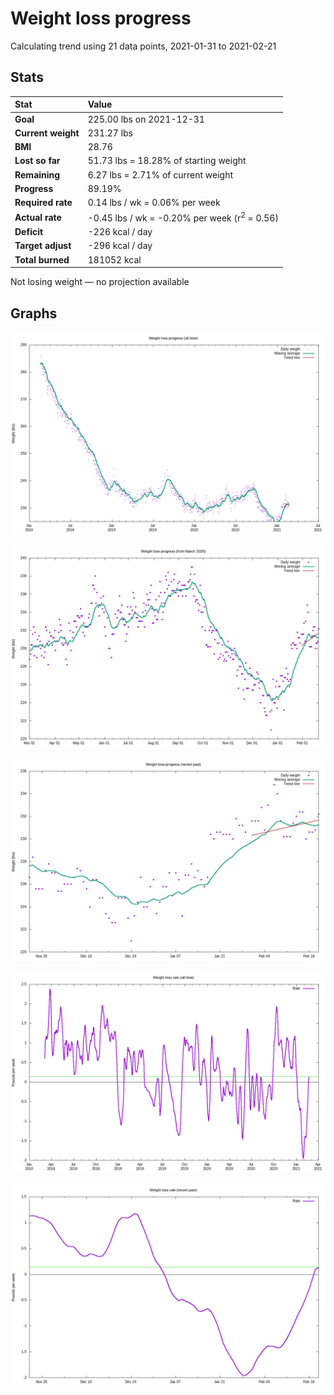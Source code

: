 # Weight loss progress

Calculating trend using 21 data points, 2021-01-31 to 2021-02-21

## Stats

Stat|Value
:-|:-
**Goal**|225.00 lbs on 2021-12-31
**Current weight**|231.27 lbs
**BMI**|28.76
**Lost so far**|51.73 lbs = 18.28% of starting weight
**Remaining**|6.27 lbs =  2.71% of current  weight
**Progress**|89.19%
**Required rate**|0.14 lbs / wk = 0.06% per week
**Actual rate**|-0.45 lbs / wk = -0.20% per week  (r<sup>2</sup> = 0.56)
**Deficit**|-226 kcal / day
**Target adjust**|-296 kcal / day
**Total burned**|181052 kcal

Not losing weight &mdash; no projection available

## Graphs

![](weight-graph-alltime.png)

![](weight-graph-covid.png)

![](weight-graph-recent.png)

![](rate-graph-alltime.png)

![](rate-graph-recent.png)
